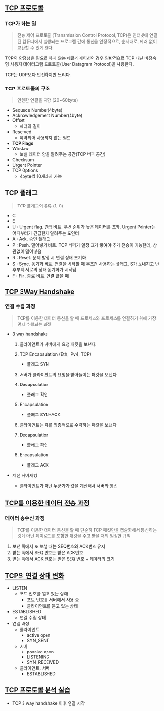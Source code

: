 ## [TCP 프로토콜](https://youtu.be/cOK_f9_k_O0?list=PL0d8NnikouEWcF1jJueLdjRIC4HsUlULi)

### TCP가 하는 일

> 전송 제어 프로토콜 (Transmission Control Protocol, TCP)은 인터넷에 연결된 컴퓨터에서 실행되는 프로그램 간에 통신을 안정적으로, 순서대로, 에러 없이 교환할 수 있게 한다.

TCP의 안정성을 필요로 하지 않는 애플리케이션의 경우 일반적으로 TCP 대신 비접속형 사용자 데이터그램 프로토콜(User Datagram Protocol)을 사용한다.

TCP는 UDP보다 안전하지만 느리다.

>

### TCP 프로토콜의 구조

> 안전한 연결을 지향 (20~60byte)

- Sequece Number(4byte)
- Acknowledgement Number(4byte)
- Offset
  - 헤더의 길이
- Reserved
  - 예약되어 사용되지 않는 필드
- **TCP Flags**
- Window
  - 보낼 데이터 양을 알려주는 공간(TCP 버퍼 공간)
- Checksum
- Urgent Pointer
- TCP Options
  - 4byte씩 10개까지 가능

## TCP 플래그

> TCP 플래그의 종류 (1, 0)

- C
- E
- U : Urgent flag. 긴급 비트. 우선 순위가 높은 데이터를 포함. Urgent Pointer는 어디부터가 긴급한지 알려주는 포인터
- A : Ack. 승인 플래그
- P : Push. 밀어넣기 비트. TCP 버퍼가 일정 크기 쌓여야 추가 전송이 가능한데, 상관없이 밀어넣음
- R : Reset. 문제 발생 시 연결 상태 초기화
- S : Sync. 동기화 비트. 연결을 시작할 때 무조건 사용하는 플래그. S가 보내지고 난 후부터 서로의 상태 동기화가 시작됨
- F : Fin. 종료 비트. 연결 끊을 때

## [TCP 3Way Handshake](https://youtu.be/Ah4-MWISel8?list=PL0d8NnikouEWcF1jJueLdjRIC4HsUlULi)

### 연결 수립 과정

> TCP를 이용한 데이터 통신을 할 때 프로세스와 프로세스를 연결하기 위해 가장 먼저 수행되는 과정

- 3 way handshake

  1. 클라이언트가 서버에게 요청 패킷을 보낸다.

  1. TCP Encapsulation (Eth, IPv4, TCP)

     - 플래그 SYN

  1. 서버가 클라이언트의 요청을 받아들이는 패킷을 보낸다.

  1. Decapsulation
     - 플래그 확인
  1. Encapsulation

     - 플래그 SYN+ACK

  1. 클라이언트는 이를 최종적으로 수락하는 패킷을 보낸다.

  1. Decapsulation
     - 플래그 확인
  1. Encapsulation
     - 플래그 ACK

- 세션 하이재킹
  - 클라이언트가 아닌 누군가가 값을 계산해서 서버와 통신

## [TCP를 이용한 데이터 전송 과정](https://youtu.be/0vBR666GZ5o?list=PL0d8NnikouEWcF1jJueLdjRIC4HsUlULi)

### 데이터 송수신 과정

> TCP를 이용한 데이터 통신을 할 때 단순히 TCP 패킷만을 캡슐화해서 통신하는 것이 아닌 페이로드를 포함한 패킷을 주고 받을 때의 일정한 규칙

1. 보낸 쪽에서 또 보낼 때는 SEQ번호와 ACK번호 유지
2. 받는 쪽에서 SEQ 번호는 받은 ACK번호
3. 받는 쪽에서 ACK 번호는 받은 SEQ 번호 + 데이터의 크기

## [TCP의 연결 상태 변화](https://youtu.be/yY0uQf0BTH8?list=PL0d8NnikouEWcF1jJueLdjRIC4HsUlULi)

- LISTEN
  - 포트 번호를 열고 있는 상태
    - 포트 번호를 서버에서 사용 중
    - 클라이언트를 듣고 있는 상태
- ESTABLISHED
  - 연결 수립 상태
- 연결 과정
  - 클라이언트
    - active open
    - SYN_SENT
  - 서버
    - passive open
    - LISTENING
    - SYN_RECEIVED
  - 클라이언트, 서버
    - ESTABLISHED

## [TCP 프로토콜 분석 실습](https://youtu.be/WseqBDo-j3Y?list=PL0d8NnikouEWcF1jJueLdjRIC4HsUlULi)

- TCP 3 way handshake 이후 연결 시작
